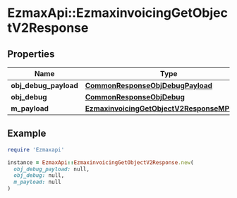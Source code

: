 # EzmaxApi::EzmaxinvoicingGetObjectV2Response

## Properties

| Name | Type | Description | Notes |
| ---- | ---- | ----------- | ----- |
| **obj_debug_payload** | [**CommonResponseObjDebugPayload**](CommonResponseObjDebugPayload.md) |  |  |
| **obj_debug** | [**CommonResponseObjDebug**](CommonResponseObjDebug.md) |  | [optional] |
| **m_payload** | [**EzmaxinvoicingGetObjectV2ResponseMPayload**](EzmaxinvoicingGetObjectV2ResponseMPayload.md) |  |  |

## Example

```ruby
require 'Ezmaxapi'

instance = EzmaxApi::EzmaxinvoicingGetObjectV2Response.new(
  obj_debug_payload: null,
  obj_debug: null,
  m_payload: null
)
```

